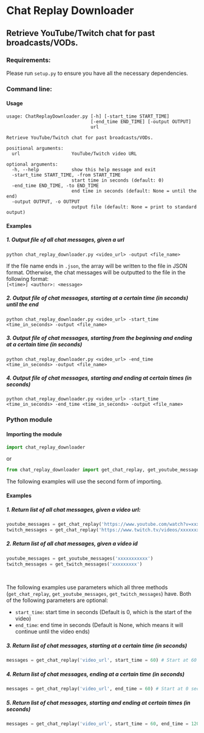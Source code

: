 # Chat Replay Downloader
## Retrieve YouTube/Twitch chat for past broadcasts/VODs.

### Requirements:
Please run `setup.py` to ensure you have all the necessary dependencies.

### Command line:
#### Usage
```
usage: ChatReplayDownloader.py [-h] [-start_time START_TIME]
                               [-end_time END_TIME] [-output OUTPUT]
                               url

Retrieve YouTube/Twitch chat for past broadcasts/VODs.

positional arguments:
  url                   YouTube/Twitch video URL

optional arguments:
  -h, --help            show this help message and exit
  -start_time START_TIME, -from START_TIME
                        start time in seconds (default: 0)
  -end_time END_TIME, -to END_TIME
                        end time in seconds (default: None = until the end)
  -output OUTPUT, -o OUTPUT
                        output file (default: None = print to standard output)
```

#### Examples
##### 1. Output file of all chat messages, given a url
```
python chat_replay_downloader.py <video_url> -output <file_name>
```
If the file name ends in `.json`, the array will be written to the file in JSON format. Otherwise, the chat messages will be outputted to the file in the following format:\
`[<time>] <author>: <message>`

##### 2. Output file of chat messages, starting at a certain time (in seconds) until the end
```
python chat_replay_downloader.py <video_url> -start_time <time_in_seconds> -output <file_name>
```

##### 3. Output file of chat messages, starting from the beginning and ending at a certain time (in seconds)
```
python chat_replay_downloader.py <video_url> -end_time <time_in_seconds> -output <file_name>
```

##### 4. Output file of chat messages, starting and ending at certain times (in seconds)
```
python chat_replay_downloader.py <video_url> -start_time <time_in_seconds> -end_time <time_in_seconds> -output <file_name>
```

### Python module

#### Importing the module

```python
import chat_replay_downloader
```
or

```python
from chat_replay_downloader import get_chat_replay, get_youtube_messages, get_twitch_messages
```
The following examples will use the second form of importing.

#### Examples
##### 1. Return list of all chat messages, given a video url:
```python
youtube_messages = get_chat_replay('https://www.youtube.com/watch?v=xxxxxxxxxxx')
twitch_messages = get_chat_replay('https://www.twitch.tv/videos/xxxxxxxxx')
```

##### 2. Return list of all chat messages, given a video id
```python
youtube_messages = get_youtube_messages('xxxxxxxxxxx')
twitch_messages = get_twitch_messages('xxxxxxxxx')
```
<br/>

The following examples use parameters which all three methods (`get_chat_replay`, `get_youtube_messages`, `get_twitch_messages`) have. Both of the following parameters are optional:
* `start_time`: start time in seconds (Default is 0, which is the start of the video)
* `end_time`: end time in seconds (Default is None, which means it will continue until the video ends)

##### 3. Return list of chat messages, starting at a certain time (in seconds)
```python
messages = get_chat_replay('video_url', start_time = 60) # Start at 60 seconds and continue until the end
```

##### 4. Return list of chat messages, ending at a certain time (in seconds)
```python
messages = get_chat_replay('video_url', end_time = 60) # Start at 0 seconds (beginning) and end at 60 seconds
```

##### 5. Return list of chat messages, starting and ending at certain times (in seconds)
```python
messages = get_chat_replay('video_url', start_time = 60, end_time = 120) # Start at 60 seconds and end at 120 seconds
```